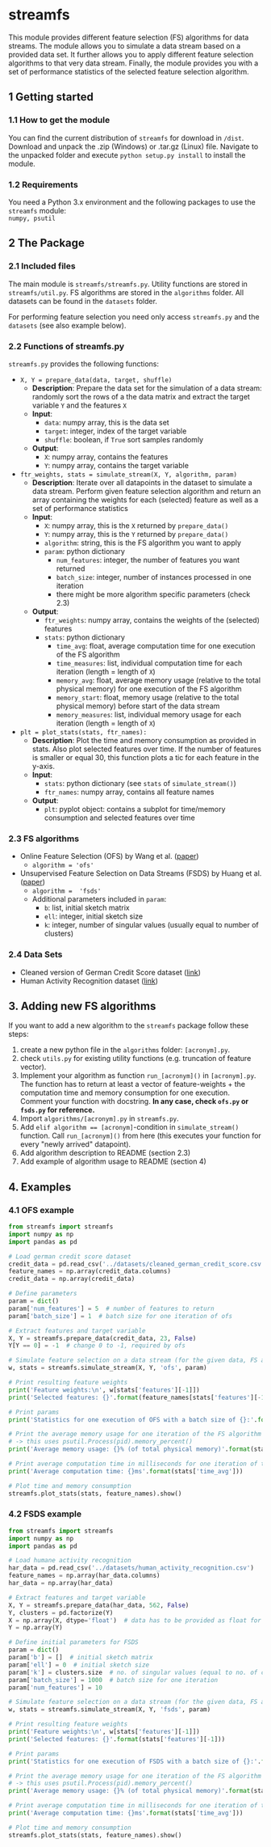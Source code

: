 # streamfs
This module provides different feature selection (FS) algorithms for data streams.
The module allows you to simulate a data stream based on a provided data set. 
It further allows you to apply different feature selection algorithms to that very data stream.
Finally, the module provides you with a set of performance statistics of the selected feature selection algorithm.

## 1 Getting started
### 1.1 How to get the module
You can find the current distribution of ``streamfs`` for download in ``/dist``. 
Download and unpack the .zip (Windows) or .tar.gz (Linux) file. Navigate to the unpacked folder and execute
``python setup.py install`` to install the module.

### 1.2 Requirements
You need a Python 3.x environment and the following packages to use the ``streamfs`` module:
 <br>``numpy, psutil``
 
## 2 The Package  
### 2.1 Included files
The main module is ``streamfs/streamfs.py``. Utility functions are stored in ``streamfs/util.py``. 
 FS algorithms are stored in the ``algorithms`` folder. All datasets can be found in the 
 ``datasets`` folder.
 
 For performing feature selection you need only access ``streamfs.py`` and the ``datasets`` (see also example below).
 
### 2.2 Functions of streamfs.py
``streamfs.py`` provides the following functions:
* ``X, Y = prepare_data(data, target, shuffle)``
    * **Description**: Prepare the data set for the simulation of a data stream: randomly sort the rows of a the data matrix and extract the target variable ``Y`` and the features ``X``
    * **Input**:
        * ``data``: numpy array, this is the data set
        * ``target``: integer, index of the target variable
        * ``shuffle``: boolean, if ``True`` sort samples randomly
    * **Output**:
        * ``X``: numpy array, contains the features
        * ``Y``: numpy array, contains the target variable
* ``ftr_weights, stats = simulate_stream(X, Y, algorithm, param)``
    * **Description**: Iterate over all datapoints in the dataset to simulate a data stream. 
    Perform given feature selection algorithm and return an array containing the weights for each (selected) feature as well as a set of performance statistics
    * **Input**:
        * ``X``: numpy array, this is the ``X`` returned by ``prepare_data()``
        * ``Y``: numpy array, this is the ``Y`` returned by ``prepare_data()``
        * ``algorithm``: string, this is the FS algorithm you want to apply
        * ``param``: python dictionary
            * ``num_features``: integer, the number of features you want returned
            * ``batch_size``: integer, number of instances processed in one iteration
            * there might be more algorithm specific parameters (check 2.3)
    * **Output**:
        * ``ftr_weights``: numpy array, contains the weights of the (selected) features
        * ``stats``: python dictionary
            * ``time_avg``: float, average computation time for one execution of the FS algorithm
            * ``time_measures``: list, individual computation time for each iteration (length = length of ``X``)
            * ``memory_avg``: float, average memory usage (relative to the total physical memory) for one execution of the FS algorithm
            * ``memory_start``: float, memory usage (relative to the total physical memory) before start of the data stream
            * ``memory_measures``: list, individual memory usage for each iteration (length = length of ``X``)
* ``plt = plot_stats(stats, ftr_names):``
    * **Description**: Plot the time and memory consumption as provided in stats. Also plot selected features over time.
    If the number of features is smaller or equal 30, this function plots a tic for each feature in the y-axis.
    * **Input**:
        * ``stats``: python dictionary (see ``stats`` of ``simulate_stream()``)
        * ``ftr_names``: numpy array, contains all feature names
    * **Output**:
        * ``plt``: pyplot object: contains a subplot for time/memory consumption and selected features over time

### 2.3 FS algorithms
* Online Feature Selection (OFS) by Wang et al. ([paper](https://ink.library.smu.edu.sg/cgi/viewcontent.cgi?article=3277&context=sis_research))
    * ``algorithm = 'ofs'``
* Unsupervised Feature Selection on Data Streams (FSDS) by Huang et al.([paper](http://www.shivakasiviswanathan.com/CIKM15.pdf))
    * ``algorithm =  'fsds'``
    * Additional parameters included in ``param``:
        * ``b``: list, initial sketch matrix
        * ``ell``: integer, initial sketch size
        * ``k``: integer, number of singular values (usually equal to number of clusters)
    
### 2.4 Data Sets
* Cleaned version of German Credit Score dataset ([link](https://archive.ics.uci.edu/ml/datasets/statlog+(german+credit+data)))
* Human Activity Recognition dataset ([link](https://archive.ics.uci.edu/ml/datasets/Human+Activity+Recognition+Using+Smartphones))

## 3. Adding new FS algorithms
If you want to add a new algorithm to the ``streamfs`` package follow these steps:
1. create a new python file in the ``algorithms`` folder: ``[acronym].py``.
2. check ``utils.py`` for existing utility functions (e.g. truncation of feature vector).
3. Implement your algorithm as function ``run_[acronym]()`` in ``[acronym].py``. 
The function has to return at least a vector of feature-weights + the computation time and memory consumption for one execution.
Comment your function with docstring. **In any case, check ``ofs.py`` or ``fsds.py`` for reference.**
4. Import ``algorithms/[acronym].py`` in ``streamfs.py``.
5. Add ``elif algorithm == [acronym]``-condition in ``simulate_stream()`` function.
Call ``run_[acronym]()`` from here (this executes your function for every "newly arrived" datapoint).
6. Add algorithm description to README (section 2.3)
7. Add example of algorithm usage to README (section 4)



## 4. Examples
### 4.1 OFS example
```python
from streamfs import streamfs
import numpy as np
import pandas as pd

# Load german credit score dataset
credit_data = pd.read_csv('../datasets/cleaned_german_credit_score.csv')
feature_names = np.array(credit_data.columns)
credit_data = np.array(credit_data)

# Define parameters
param = dict()
param['num_features'] = 5  # number of features to return
param['batch_size'] = 1  # batch size for one iteration of ofs

# Extract features and target variable
X, Y = streamfs.prepare_data(credit_data, 23, False)
Y[Y == 0] = -1  # change 0 to -1, required by ofs

# Simulate feature selection on a data stream (for the given data, FS algorithm and number of features)
w, stats = streamfs.simulate_stream(X, Y, 'ofs', param)

# Print resulting feature weights
print('Feature weights:\n', w[stats['features'][-1]])
print('Selected features: {}'.format(feature_names[stats['features'][-1]]))

# Print params
print('Statistics for one execution of OFS with a batch size of {}:'.format(param['batch_size']))

# Print the average memory usage for one iteration of the FS algorithm
# -> this uses psutil.Process(pid).memory_percent()
print('Average memory usage: {}% (of total physical memory)'.format(stats['memory_avg'] * 100))

# Print average computation time in milliseconds for one iteration of the FS algorithm
print('Average computation time: {}ms'.format(stats['time_avg']))

# Plot time and memory consumption
streamfs.plot_stats(stats, feature_names).show()
```

### 4.2 FSDS example
```python
from streamfs import streamfs
import numpy as np
import pandas as pd

# Load humane activity recognition
har_data = pd.read_csv('../datasets/human_activity_recognition.csv')
feature_names = np.array(har_data.columns)
har_data = np.array(har_data)

# Extract features and target variable
X, Y = streamfs.prepare_data(har_data, 562, False)
Y, clusters = pd.factorize(Y)
X = np.array(X, dtype='float')  # data has to be provided as float for internal SVD
Y = np.array(Y)

# Define initial parameters for FSDS
param = dict()
param['b'] = []  # initial sketch matrix
param['ell'] = 0  # initial sketch size
param['k'] = clusters.size  # no. of singular values (equal to no. of clusters)
param['batch_size'] = 1000  # batch size for one iteration
param['num_features'] = 10

# Simulate feature selection on a data stream (for the given data, FS algorithm and parameters)
w, stats = streamfs.simulate_stream(X, Y, 'fsds', param)

# Print resulting feature weights
print('Feature weights:\n', w[stats['features'][-1]])
print('Selected features: {}'.format(stats['features'][-1]))

# Print params
print('Statistics for one execution of FSDS with a batch size of {}:'.format(param['batch_size']))

# Print the average memory usage for one iteration of the FS algorithm
# -> this uses psutil.Process(pid).memory_percent()
print('Average memory usage: {}% (of total physical memory)'.format(stats['memory_avg'] * 100))

# Print average computation time in milliseconds for one iteration of the FS algorithm
print('Average computation time: {}ms'.format(stats['time_avg']))

# Plot time and memory consumption
streamfs.plot_stats(stats, feature_names).show()
```